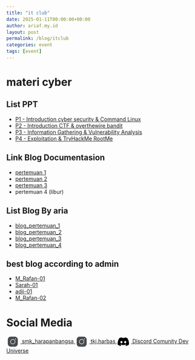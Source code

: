 ```yaml
---
title: "it club"
date: 2025-01-11T00:00:00+00:00
author: ariaf.my.id
layout: post
permalink: /blog/itclub
categories: event
tags: [event]
---
```


# materi cyber
## List PPT
- [P1 - Introduction cyber security & Command Linux](https://docs.google.com/presentation/d/13QV2IOHvIqefGIntMF5zxw7y4IYnGKzb0WKrQ3r5xgY/edit?usp=sharing)
- [P2 - Introduction CTF & overthewire bandit](https://www.canva.com/design/DAGcLboG3jU/NxpPUjRyLpHBQYa_C-f-qA/edit?utm_content=DAGcLboG3jU&utm_campaign=designshare&utm_medium=link2&utm_source=sharebutton)
- [P3 - Information Gathering & Vulnerability Analysis](https://www.canva.com/design/DAGcvd4Vfh4/If3WtCTKZLzNtUhSjkgriw/edit?utm_content=DAGcvd4Vfh4&utm_campaign=designshare&utm_medium=link2&utm_source=sharebutton)
- [P4 - Exploitation & TryHackMe RootMe](https://www.canva.com/design/DAGde5YO0GQ/9pUfIb_W3G7U3h8Cbs8x2g/edit?utm_content=DAGde5YO0GQ&utm_campaign=designshare&utm_medium=link2&utm_source=sharebutton)

## Link Blog Documentasion
- [pertemuan 1](https://docs.google.com/spreadsheets/d/1oOfIzykylkpAEAcep5sb8Y6tnRkgCk1PH_FzsbKU9ZA/edit?usp=sharing)
- [pertemuan 2](https://docs.google.com/spreadsheets/d/1oOfIzykylkpAEAcep5sb8Y6tnRkgCk1PH_FzsbKU9ZA/edit?usp=sharing#gid=1158912417)
- [pertemuan 3](https://docs.google.com/spreadsheets/d/1oOfIzykylkpAEAcep5sb8Y6tnRkgCk1PH_FzsbKU9ZA/edit?usp=sharing#gid=337012191)
- pertemuan 4 (libur)

## List Blog By aria
- [blog_pertemuan_1](https://ariaf.my.id/itclub/P1)
- [blog_pertemuan_2](https://ariaf.my.id/itclub/P2)
- [blog_pertemuan_3](https://ariaf.my.id/itclub/P3)
- [blog_pertemuan_4](https://ariaf.my.id/itclub/P4)

## best blog according to admin
- [M_Rafan-01](https://catatan-rafan.blogspot.com/2025/01/cyber-security-pengenalan-cyber.html)
- [Sarah-01](https://serameiia.blogspot.com/2025/01/cyber-security-it-club-pertemuan-1.html)
- [adji-01](https://adji-putra-technology-cyber.blogspot.com/2025/01/tugas-dokumentasi-perintah-linux-itclub.html)
- [M_Rafan-02](https://catatan-rafan.blogspot.com/2025/01/cyber-security-pengenalan-ctf-dan.html?m=1)

# Social Media
<a href="https://www.instagram.com/smk_harapanbangsa/" class="d-flex align-items-center m-2">
    <img src="/assets/images/icon/instagram.svg" width="30" align="center" style="padding: 0 5px 0 2px;"/>
    smk_harapanbangsa
</a>

<a href="https://www.instagram.com/tkj.harbas/" class="d-flex align-items-center m-2">
    <img src="/assets/images/icon/instagram.svg" width="30" align="center" style="padding: 0 5px 0 2px;"/>
    tkj.harbas
</a>

<a href="https://s.id/dev-universe" class="d-flex align-items-center m-2">
    <img src="/assets/images/icon/discord.svg" width="30" align="center" style="padding: 0 5px 0 2px;"/>
     Discord Comunity Dev Universe
</a>